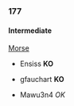 ### 177

#### Intermediate

[Morse](http://www.reddit.com/r/dailyprogrammer/comments/2er1v0/8272014_challenge_177_intermediate/)

* Ensiss **KO**

* gfauchart **KO**

* Mawu3n4 _OK_

